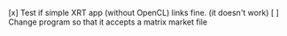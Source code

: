 [x] Test if simple XRT app (without OpenCL) links fine. (it doesn't work)
[ ] Change program so that it accepts a matrix market file
